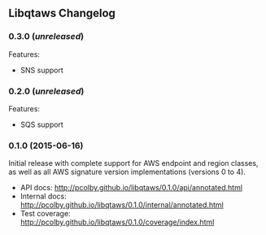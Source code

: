 ## Libqtaws Changelog

### 0.3.0 (_unreleased_)
Features:
- SNS support

### 0.2.0 (_unreleased_)
Features:
- SQS support

### 0.1.0 (2015-06-16)
Initial release with complete support for AWS endpoint and region classes,
as well as all AWS signature version implementations (versions 0 to 4).

- API docs: http://pcolby.github.io/libqtaws/0.1.0/api/annotated.html
- Internal docs: http://pcolby.github.io/libqtaws/0.1.0/internal/annotated.html
- Test coverage: http://pcolby.github.io/libqtaws/0.1.0/coverage/index.html
